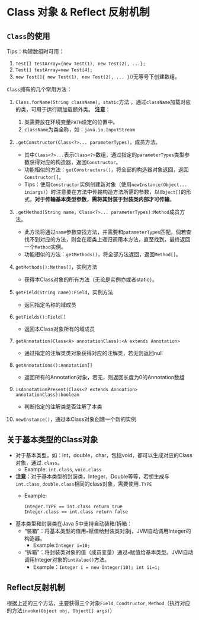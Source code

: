 # Class 对象 & Reflect 反射机制

## `Class`的使用
Tips：构建数组时可用：
1. `Test[] testArray={new Test(1), new Test(2), ...};`
2. `Test[] testArray=new Test[4];`
3. `new Test[]{ new Test(1), new Test(2), ... }`//无等号下创建数组。

`Class`拥有的几个常用方法：
1. `Class.forName(String className)`，`static`方法 ，通过`className`加载对应的类，可用于运行期加载额外类。
**注意**：
	1. 类需要放在环境变量`PATH`设定的位置中。
	2. `className`为类全称，如：`java.io.InputStream`

2. `.getConstructor(Class<?>... parameterTypes)`，成员方法。
	- 其中`Class<?>...`表示`Class<?>`数组，通过指定的`parameterTypes`类型参数获得对应的构造器，返回`Constructor`。
	- 功能相似的方法：`getConstructors()`，将全部的构造器对象返回，返回`Constructor[]`。
	- Tips：使用`Constructor`实例创建新对象（使用`newInstance(Object... iniargs)`）时注意要在方法中传输构造方法所需的参数，以`Object[]`的形式，**对于传输基本类型参数，需将其封装于封装类内部才可传输**。

3. `.getMethod(String name, Class<?>... parameterTypes):Method`成员方法。
	- 此方法将通过`name`参数查找方法，并需要和`patameterTypes`匹配，倘若查找不到对应的方法，则会在超类上递归调用本方法，直至找到。最终返回一个`Method`实例。
	- 功能相似的方法：`getMethods()`，将全部方法返回，返回`Method[]`。
	
4. `getMethods():Methos[]`，实例方法
	- 获得本Class对象的所有方法（无论是实例亦或者static）。

5. `getField(String name):Field`，实例方法
	- 返回指定名称的域成员

6. `getFields():Field[]`
	- 返回本Class对象所有的域成员

7. `getAnnotation(Class<A> annotationClass):<A extends Annotation>`
	- 通过指定的注解类类对象获得对应的注解类，若无则返回null

8. `getAnnotations():Annotation[]`
	- 返回所有的Annotation对象，若无，则返回长度为0的Annotation数组 

9. `isAnnotationPresent(Class<? extends Annoation> annotationClass):boolean`
	- 判断指定的注解类是否注解了本类

5. `newInstance()`，通过本Class对象创建一个新的实例


## 关于基本类型的Class对象
- 对于基本类型，如：int，double，char，包括void，都可以生成对应的Class对象，通过`.class`。
	- Example: `int.class`, `void.class`
- **注意**：对于基本类型的封装类，Integer，Double等等，若想生成与`int.class`, `double.class`相同的class对象，需要使用`.TYPE`
	- Example:
          
          Integer.TYPE == int.class return true
          Integer.class == int.class return false
- 基本类型和封装类在Java 5中支持自动装箱/拆箱：
	- “装箱”：将基本类型的值用`=`赋值给封装类对象j，JVM自动调用Integer的构造器。
		- Example:`Integer i=10;`
	- “拆箱”：将封装类对象的值（成员变量）通过`=`赋值给基本类型。JVM自动调用Integer对象的`intValue()`方法。
		- Example：`Integer i = new Integer(10); int ii=i;`

## Reflect反射机制
根据上述的三个方法，主要获得三个对象`Field`, `Condtructor`, `Method`（执行对应的方法`invoke(Object obj, Object[] args)`）

